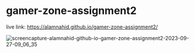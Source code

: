 ﻿# gamer-zone-assignment2

 live link: https://alamnahid.github.io/gamer-zone-assignment2/

 
![screencapture-alamnahid-github-io-gamer-zone-assignment2-2023-09-27-09_06_35](https://github.com/alamnahid/gamer-zone-assignment2/assets/138557372/07958ed5-e64f-47a3-bef9-fda00bbaaaba)
